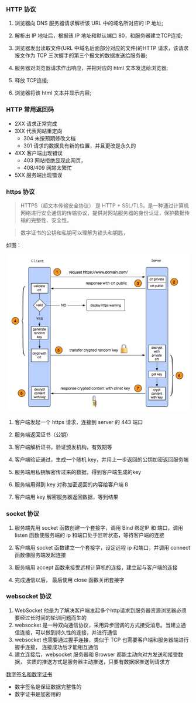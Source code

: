 ### HTTP 协议
1. 浏览器向 DNS 服务器请求解析该 URL 中的域名所对应的 IP 地址;

2. 解析出 IP 地址后，根据该 IP 地址和默认端口 80，和服务器建立TCP连接;

3. 浏览器发出读取文件(URL 中域名后面部分对应的文件)的HTTP 请求，该请求报文作为 TCP 三次握手的第三个报文的数据发送给服务器;

4. 服务器对浏览器请求作出响应，并把对应的 html 文本发送给浏览器;

5. 释放 TCP连接;

6. 浏览器将该 html 文本并显示内容; 　

### HTTP 常用返回码
- 2XX 请求正常完成
- 3XX 代表网站重定向
  - 304 未按预期修改文档
  - 301 请求的数据具有新的位置，并且更改是永久的
- 4XX 客户端出现错误
  - 403 网站拒绝显现此网页，
  - 408/409 网站太繁忙
- 5XX 服务端出现错误

### https 协议
>HTTPS（超文本传输安全协议） 是 HTTP + SSL/TLS，是一种通过计算机网络进行安全通信的传输协议，提供对网站服务器的身份认证，保护数据传输的完整性、安全性。

> 数字证书的公钥和私钥可以理解为锁头和钥匙，

如图：

![https](../img/https.png)

1. 客户端发起一个 https 请求，连接到 server 的 443 端口

1. 服务端返回证书（公钥）

1. 客户端解析证书，验证颁发机构，有效期等

1. 客户端验证通过，生成一个随机 key，并用上一步返回的公钥加密返回服务端

1. 服务端用私钥解密传过来的数据，得到客户端生成的key

1. 服务端用得到 key 对称加密返回的内容给客户端
ß
1. 客户端用 key 解密服务器返回数据，等到结果

### socket 协议
1. 服务端先用 socket 函数创建一个套接字，调用 Bind 绑定IP 和 端口，调用 listen 函数使服务端的 ip 和端口处于监听状态，等待客户端的连接

1. 客户端用 socket 函数建立一个套接字，设定远程 ip 和端口，并调用 connect 函数像服务端发起连接

1. 服务端用 accept 函数来接受远程计算机的连接，建立起与客户端的连接

1. 完成通信以后， 最后使用 close 函数关闭套接字

### websocket 协议
1. WebSocket 他是为了解决客户端发起多个http请求到服务器资源浏览器必须要经过长时间的轮训问题而生的
1. websocket 是一种双向通信协议，采用异步回调的方式接受消息。当建立通信连接，可以做到持久性的连接，并进行通信
1. websocket 也需要通过握手连接，类似于 TCP 也需要客户端和服务器端进行握手连接， 连接成功后才能相互通信
1. 建立连接后，websocket 服务器和 Browser 都能主动向对方发送和接受数据， 实质的推送方式是服务器主动推送，只要有数据据推送到请求方


[数字签名和数字证书](http://www.ruanyifeng.com/blog/2011/08/what_is_a_digital_signature.html)
- 数字签名是保证数据完整性的
- 数字证书是加密用的
